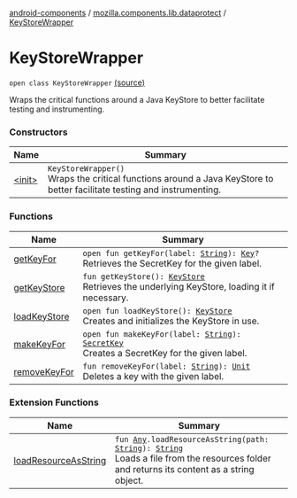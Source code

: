 [android-components](../../index.md) / [mozilla.components.lib.dataprotect](../index.md) / [KeyStoreWrapper](./index.md)

# KeyStoreWrapper

`open class KeyStoreWrapper` [(source)](https://github.com/mozilla-mobile/android-components/blob/master/components/lib/dataprotect/src/main/java/mozilla/components/lib/dataprotect/Keystore.kt#L41)

Wraps the critical functions around a Java KeyStore to better facilitate testing
and instrumenting.

### Constructors

| Name | Summary |
|---|---|
| [&lt;init&gt;](-init-.md) | `KeyStoreWrapper()`<br>Wraps the critical functions around a Java KeyStore to better facilitate testing and instrumenting. |

### Functions

| Name | Summary |
|---|---|
| [getKeyFor](get-key-for.md) | `open fun getKeyFor(label: `[`String`](https://kotlinlang.org/api/latest/jvm/stdlib/kotlin/-string/index.html)`): `[`Key`](http://docs.oracle.com/javase/7/docs/api/java/security/Key.html)`?`<br>Retrieves the SecretKey for the given label. |
| [getKeyStore](get-key-store.md) | `fun getKeyStore(): `[`KeyStore`](http://docs.oracle.com/javase/7/docs/api/java/security/KeyStore.html)<br>Retrieves the underlying KeyStore, loading it if necessary. |
| [loadKeyStore](load-key-store.md) | `open fun loadKeyStore(): `[`KeyStore`](http://docs.oracle.com/javase/7/docs/api/java/security/KeyStore.html)<br>Creates and initializes the KeyStore in use. |
| [makeKeyFor](make-key-for.md) | `open fun makeKeyFor(label: `[`String`](https://kotlinlang.org/api/latest/jvm/stdlib/kotlin/-string/index.html)`): `[`SecretKey`](http://docs.oracle.com/javase/7/docs/api/javax/crypto/SecretKey.html)<br>Creates a SecretKey for the given label. |
| [removeKeyFor](remove-key-for.md) | `fun removeKeyFor(label: `[`String`](https://kotlinlang.org/api/latest/jvm/stdlib/kotlin/-string/index.html)`): `[`Unit`](https://kotlinlang.org/api/latest/jvm/stdlib/kotlin/-unit/index.html)<br>Deletes a key with the given label. |

### Extension Functions

| Name | Summary |
|---|---|
| [loadResourceAsString](../../mozilla.components.support.test.file/kotlin.-any/load-resource-as-string.md) | `fun `[`Any`](https://kotlinlang.org/api/latest/jvm/stdlib/kotlin/-any/index.html)`.loadResourceAsString(path: `[`String`](https://kotlinlang.org/api/latest/jvm/stdlib/kotlin/-string/index.html)`): `[`String`](https://kotlinlang.org/api/latest/jvm/stdlib/kotlin/-string/index.html)<br>Loads a file from the resources folder and returns its content as a string object. |
